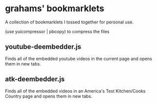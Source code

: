 # grahams' bookmarklets

A collection of bookmarklets I tossed together for personal use.

(use yuicompressor <scriptname> | pbcopy) to compress the files

## youtube-deembedder.js

Finds all of the embedded youtube videos in the current page and opens them
in new tabs.

## atk-deembedder.js

Finds all of the embedded videos in an America's Test Kitchen/Cooks Country
page and opens them in new tabs.


